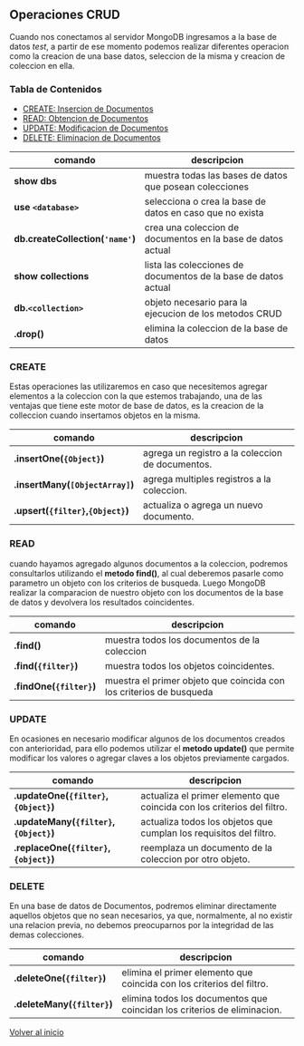 ## Operaciones CRUD

Cuando nos conectamos al servidor MongoDB ingresamos a la base de datos _test_, a partir de ese momento podemos realizar diferentes operacion como la creacion de una base datos, seleccion de la misma y creacion de coleccion en ella.

### Tabla de Contenidos

* [CREATE: Insercion de Documentos](#create)
* [READ: Obtencion de Documentos](#read)
* [UPDATE: Modificacion de Documentos](#update)
* [DELETE: Eliminacion de Documentos](#delete)

| comando | descripcion |
|---|---|
| __show dbs__ | muestra todas las bases de datos que posean colecciones |
| __use `<database>`__  | selecciona o crea la base de datos en caso que no exista |
| __db.createCollection(`'name'`)__ | crea una coleccion de documentos en la base de datos actual |
| __show collections__ | lista las colecciones de documentos de la base de datos actual
| __db.`<collection>`__ | objeto necesario para la ejecucion de los metodos CRUD
| __.drop()__ | elimina la coleccion de la base de datos |

### CREATE

Estas operaciones las utilizaremos en caso que necesitemos agregar elementos a la coleccion con la que estemos trabajando, una de las ventajas que tiene este motor de base de datos, es la creacion de la colleccion cuando insertamos objetos en la misma.

| comando | descripcion |
|--|--|
| __.insertOne(`{Object}`)__ | agrega un registro a la coleccion de documentos. |
| __.insertMany(`[ObjectArray]`)__ | agrega multiples registros a la coleccion. |
| __.upsert(`{filter}`,`{Object}`)__ | actualiza o agrega un nuevo documento. |

### READ

cuando hayamos agregado algunos documentos a la coleccion, podremos consultarlos utilizando el __metodo find()__, al cual deberemos pasarle como parametro un objeto con los criterios de busqueda. Luego MongoDB realizar la comparacion de nuestro objeto con los documentos de la base de datos y devolvera los resultados coincidentes.

| comando | descripcion |
|--|--|
| __.find()__| muestra todos los documentos de la coleccion |
| __.find(`{filter}`)__ | muestra todos los objetos coincidentes. |
| __.findOne(`{filter}`)__ | muestra el primer objeto que coincida con los criterios de busqueda |

### UPDATE

En ocasiones en necesario modificar algunos de los documentos creados con anterioridad, para ello podemos utilizar el __metodo update()__ que permite modificar los valores o agregar claves a los objetos previamente cargados.

| comando | descripcion |
|--|--|
| __.updateOne(`{filter}`, `{Object}`)__ | actualiza el primer elemento que coincida con los criterios del filtro.
| __.updateMany(`{filter}`,`{Object}`)__ | actualiza todos los objetos que cumplan los requisitos del filtro.
| __.replaceOne(`{filter}`,`{object}`)__ | reemplaza un documento de la coleccion por otro objeto.

### DELETE

En una base de datos de Documentos, podremos eliminar directamente aquellos objetos que no sean necesarios, ya que, normalmente, al no existir una relacion previa, no debemos preocuparnos por la integridad de las demas colecciones.

| comando | descripcion |
|--|--|
| __.deleteOne(`{filter}`)__ | elimina el primer elemento que coincida con los criterios del filtro. |
| __.deleteMany(`{filter}`)__ | elimina todos los documentos que coincidan los criterios de eliminacion. |

[Volver al inicio](./readme.md)